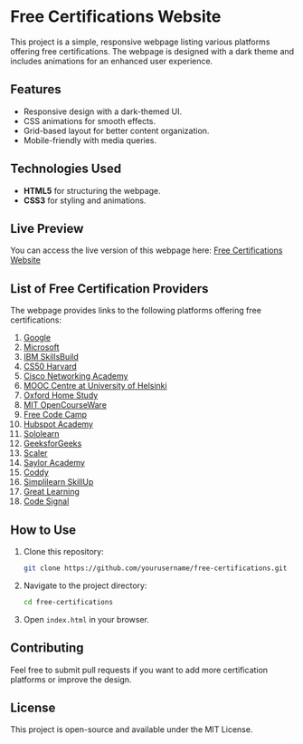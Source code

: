 # Free Certifications Website

This project is a simple, responsive webpage listing various platforms offering free certifications. The webpage is designed with a dark theme and includes animations for an enhanced user experience.

## Features

- Responsive design with a dark-themed UI.
- CSS animations for smooth effects.
- Grid-based layout for better content organization.
- Mobile-friendly with media queries.

## Technologies Used

- **HTML5** for structuring the webpage.
- **CSS3** for styling and animations.

## Live Preview

You can access the live version of this webpage here: [Free Certifications Website](https://romaerahuja.github.io/free-certifications/)

## List of Free Certification Providers

The webpage provides links to the following platforms offering free certifications:

1. [Google](https://grow.google/intl/en_in/)
2. [Microsoft](https://learn.microsoft.com/en-us/training/browse/)
3. [IBM SkillsBuild](https://skillsbuild.org/)
4. [CS50 Harvard](https://cs50.harvard.edu)
5. [Cisco Networking Academy](https://www.cisco.com/c/m/en_sg/partners/cisco-networking-academy/index.html)
6. [MOOC Centre at University of Helsinki](https://www.mooc.fi/en/courses)
7. [Oxford Home Study](https://www.oxfordhomestudy.com/free-online-courses-with-certificates)
8. [MIT OpenCourseWare](https://ocw.mit.edu)
9. [Free Code Camp](https://www.freecodecamp.org)
10. [Hubspot Academy](https://academy.hubspot.com/certification-overview)
11. [Sololearn](https://www.sololearn.com/en/)
12. [GeeksforGeeks](https://www.geeksforgeeks.org/free-online-courses-by-geeksforgeeks-learn-new-tech-skills/)
13. [Scaler](https://www.scaler.com/topics/courses)
14. [Saylor Academy](https://learn.saylor.org/course/index.php?categoryid=9)
15. [Coddy](https://coddy.tech/)
16. [Simplilearn SkillUp](https://www.simplilearn.com/skillup-free-online-courses)
17. [Great Learning](https://www.mygreatlearning.com/academy)
18. [Code Signal](https://codesignal.com/learn/course-paths)

## How to Use

1. Clone this repository:
   ```sh
   git clone https://github.com/yourusername/free-certifications.git
   ```
2. Navigate to the project directory:
   ```sh
   cd free-certifications
   ```
3. Open `index.html` in your browser.

## Contributing

Feel free to submit pull requests if you want to add more certification platforms or improve the design.

## License

This project is open-source and available under the MIT License.
